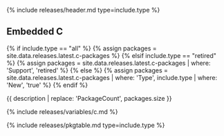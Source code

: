 {% include releases/header.md type=include.type %}

## Embedded C

{% if include.type == "all" %}
  {% assign packages = site.data.releases.latest.c-packages %}
{% elsif include.type == "retired" %}
  {% assign packages = site.data.releases.latest.c-packages | where: 'Support', 'retired' %}
{% else %}
  {% assign packages = site.data.releases.latest.c-packages | where: 'Type', include.type | where: 'New', 'true' %}
{% endif %}

{{ description | replace: 'PackageCount', packages.size }}

{% include releases/variables/c.md %}

{% include releases/pkgtable.md type=include.type %}